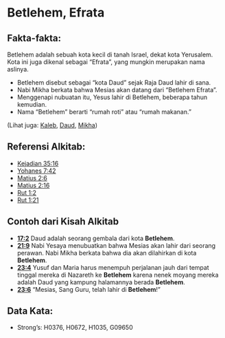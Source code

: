 # Betlehem, Efrata

## Fakta-fakta:

Betlehem adalah sebuah kota kecil di tanah Israel, dekat kota Yerusalem. Kota ini juga dikenal sebagai “Efrata”, yang mungkin merupakan nama aslinya.

* Betlehem disebut sebagai “kota Daud” sejak Raja Daud lahir di sana.
* Nabi Mikha berkata bahwa Mesias akan datang dari “Betlehem Efrata”.
* Menggenapi nubuatan itu, Yesus lahir di Betlehem, beberapa tahun kemudian.
* Nama “Betlehem” berarti “rumah roti” atau “rumah makanan.”

(Lihat juga: [Kaleb](../names/caleb.md), [Daud](../names/david.md), [Mikha](../names/micah.md))

## Referensi Alkitab:

* [Kejadian 35:16](rc://en/tn/help/gen/35/16)
* [Yohanes 7:42](rc://en/tn/help/jhn/07/42)
* [Matius 2:6](rc://en/tn/help/mat/02/06)
* [Matius 2:16](rc://en/tn/help/mat/02/16)
* [Rut 1:2](rc://en/tn/help/rut/01/02)
* [Rut 1:21](rc://en/tn/help/rut/01/21)

## Contoh dari Kisah Alkitab

* __[17:2](rc://en/tn/help/obs/17/02)__ Daud adalah seorang gembala dari kota __Betlehem__.
* __[21:9](rc://en/tn/help/obs/21/09)__ Nabi Yesaya menubuatkan bahwa Mesias akan lahir dari seorang perawan. Nabi Mikha berkata bahwa dia akan dilahirkan di kota __Betlehem__.
* __[23:4](rc://en/tn/help/obs/23/04)__ Yusuf dan Maria harus menempuh perjalanan jauh dari tempat tinggal mereka di Nazareth ke __Betlehem__ karena nenek moyang mereka adalah Daud yang kampung halamannya berada __Betlehem__.
* __[23:6](rc://en/tn/help/obs/23/06)__ “Mesias, Sang Guru, telah lahir di __Betlehem__!”

## Data Kata:

* Strong’s: H0376, H0672, H1035, G09650

